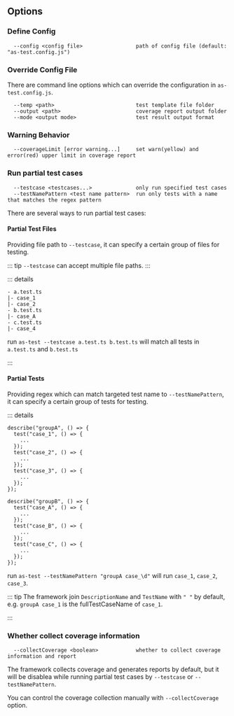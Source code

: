 ## Options

### Define Config

```
  --config <config file>                 path of config file (default: "as-test.config.js")
```

### Override Config File

There are command line options which can override the configuration in `as-test.config.js`.

```
  --temp <path>                          test template file folder
  --output <path>                        coverage report output folder
  --mode <output mode>                   test result output format
```

### Warning Behavior

```
  --coverageLimit [error warning...]     set warn(yellow) and error(red) upper limit in coverage report
```

### Run partial test cases

```
  --testcase <testcases...>              only run specified test cases
  --testNamePattern <test name pattern>  run only tests with a name that matches the regex pattern
```

There are several ways to run partial test cases:

#### Partial Test Files

Providing file path to `--testcase`, it can specify a certain group of files for testing.

::: tip
`--testcase` can accept multiple file paths.
:::

::: details

```
- a.test.ts
|- case_1
|- case_2
- b.test.ts
|- case_A
- c.test.ts
|- case_4
```

run `as-test --testcase a.test.ts b.test.ts` will match all tests in `a.test.ts` and `b.test.ts`

:::

#### Partial Tests

Providing regex which can match targeted test name to `--testNamePattern`, it can specify a certain group of tests for testing.

::: details

```
describe("groupA", () => {
  test("case_1", () => {
    ...
  });
  test("case_2", () => {
    ...
  });
  test("case_3", () => {
    ...
  });
});

describe("groupB", () => {
  test("case_A", () => {
    ...
  });
  test("case_B", () => {
    ...
  });
  test("case_C", () => {
    ...
  });
});
```

run `as-test --testNamePattern "groupA case_\d"` will run `case_1`, `case_2`, `case_3`. 

::: tip
The framework join `DescriptionName` and `TestName` with `" "` by default, e.g. `groupA case_1` is the fullTestCaseName of `case_1`.

:::

### Whether collect coverage information

```
  --collectCoverage <boolean>            whether to collect coverage information and report
```

The framework collects coverage and generates reports by default, but it will be disablea while running partial test cases by `--testcase` or `--testNamePattern`.

You can control the coverage collection manually with `--collectCoverage` option.
